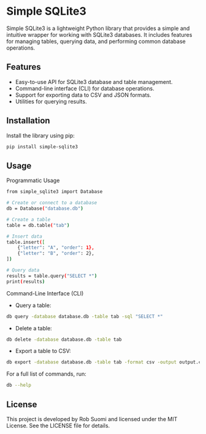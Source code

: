 # Simple SQLite3

Simple SQLite3 is a lightweight Python library that provides a simple and intuitive wrapper for working with SQLite3 databases. It includes features for managing tables, querying data, and performing common database operations.

## Features

- Easy-to-use API for SQLite3 database and table management.
- Command-line interface (CLI) for database operations.
- Support for exporting data to CSV and JSON formats.
- Utilities for querying results.

## Installation

Install the library using pip:

```bash
pip install simple-sqlite3
```

## Usage

Programmatic Usage

```bash
from simple_sqlite3 import Database

# Create or connect to a database
db = Database("database.db")

# Create a table
table = db.table("tab")

# Insert data
table.insert([
    {"letter": "A", "order": 1},
    {"letter": "B", "order": 2},
])

# Query data
results = table.query("SELECT *")
print(results)
```

Command-Line Interface (CLI)

- Query a table:
```bash
db query -database database.db -table tab -sql "SELECT *"
```

- Delete a table:
```bash
db delete -database database.db -table tab
```

- Export a table to CSV:
```bash
db export -database database.db -table tab -format csv -output output.csv
```

For a full list of commands, run:
```bash
db --help
```

## License
This project is developed by Rob Suomi and licensed under the MIT License. See the LICENSE file for details.